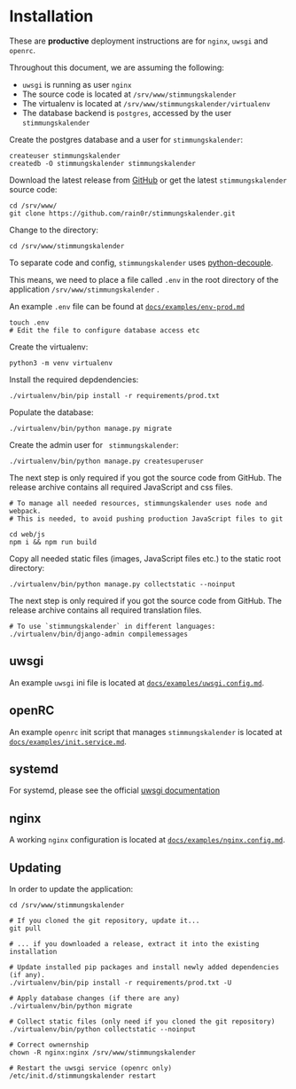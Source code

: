 # Installation 

These are **productive** deployment instructions are for `nginx`, `uwsgi` and `openrc`.

Throughout this document, we are assuming the following:

 * `uwsgi` is running as user `nginx`
 * The source code is located at `/srv/www/stimmungskalender`
 * The virtualenv is located at  `/srv/www/stimmungskalender/virtualenv`
 * The database backend is `postgres`, accessed by the user `stimmungskalender`

Create the postgres database and a user for `stimmungskalender`:

```shell
createuser stimmungskalender
createdb -O stimmungskalender stimmungskalender
```
Download the latest release from [GitHub](https://github.com/rain0r/stimmungskalender/releases) or get the latest `stimmungskalender` source code:

```shell
cd /srv/www/
git clone https://github.com/rain0r/stimmungskalender.git
```

Change to the directory:

```shell
cd /srv/www/stimmungskalender
```

To separate code and config, `stimmungskalender` uses [python-decouple](https://github.com/henriquebastos/python-decouple).

This means, we need to place a file called `.env` in the root directory of the application `/srv/www/stimmungskalender` .

An example `.env` file can be found at [`docs/examples/env-prod.md`](examples/env-prod.md#env-file)

```shell
touch .env
# Edit the file to configure database access etc
```

Create the virtualenv: 

```shell
python3 -m venv virtualenv
```

Install the required depdendencies:

```shell
./virtualenv/bin/pip install -r requirements/prod.txt
```

Populate the database:

```shell
./virtualenv/bin/python manage.py migrate
```

Create the admin user for ` stimmungskalender`:

```shell
./virtualenv/bin/python manage.py createsuperuser
```
The next step is only required if you got the source code from GitHub. The release archive contains all required JavaScript and css files.

```shell
# To manage all needed resources, stimmungskalender uses node and webpack.
# This is needed, to avoid pushing production JavaScript files to git 

cd web/js
npm i && npm run build
```

Copy all needed static files (images, JavaScript files etc.) to the static root directory:

```shell
./virtualenv/bin/python manage.py collectstatic --noinput
```

The next step is only required if you got the source code from GitHub. The release archive contains all required translation files.

```shell
# To use `stimmungskalender` in different languages:
./virtualenv/bin/django-admin compilemessages
```

## uwsgi

An example `uwsgi` ini file is located at [`docs/examples/uwsgi.config.md`](examples/uwsgi.config.md).

## openRC

An example `openrc` init script that manages `stimmungskalender` is located at [`docs/examples/init.service.md`](examples/init.service.md).

## systemd

For systemd, please see the official [uwsgi documentation](https://uwsgi-docs.readthedocs.io/en/latest/Systemd.html)

## nginx

A working `nginx` configuration is located at [`docs/examples/nginx.config.md`](examples/nginx.config.md).

## Updating
In order to update the application:

```shell
cd /srv/www/stimmungskalender

# If you cloned the git repository, update it...
git pull

# ... if you downloaded a release, extract it into the existing installation

# Update installed pip packages and install newly added dependencies (if any).
./virtualenv/bin/pip install -r requirements/prod.txt -U

# Apply database changes (if there are any)
./virtualenv/bin/python migrate

# Collect static files (only need if you cloned the git repository)
./virtualenv/bin/python collectstatic --noinput
  
# Correct ownernship
chown -R nginx:nginx /srv/www/stimmungskalender

# Restart the uwsgi service (openrc only)
/etc/init.d/stimmungskalender restart
```
